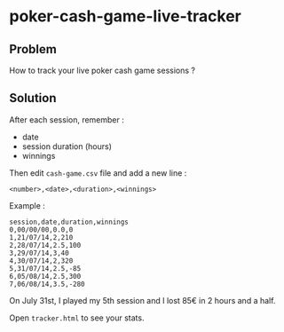 poker-cash-game-live-tracker
============================

## Problem

How to track your live poker cash game sessions ?

## Solution

After each session, remember :
- date
- session duration (hours)
- winnings

Then edit `cash-game.csv` file and add a new line :
```
<number>,<date>,<duration>,<winnings>
``` 

Example :
```
session,date,duration,winnings
0,00/00/00,0.0,0
1,21/07/14,2,210
2,28/07/14,2.5,100
3,29/07/14,3,40
4,30/07/14,2,320
5,31/07/14,2.5,-85
6,05/08/14,2.5,300
7,06/08/14,3.5,-280
```

On July 31st, I played my 5th session and I lost 85€ in 2 hours and a half.

Open `tracker.html` to see your stats.
